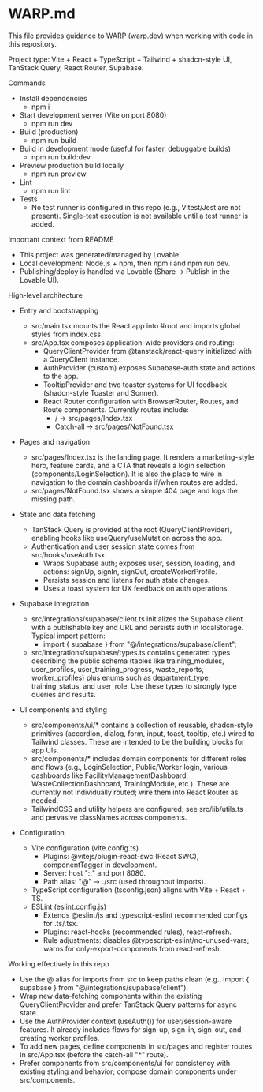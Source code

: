 # WARP.md

This file provides guidance to WARP (warp.dev) when working with code in this repository.

Project type: Vite + React + TypeScript + Tailwind + shadcn-style UI, TanStack Query, React Router, Supabase.

Commands

- Install dependencies
  - npm i
- Start development server (Vite on port 8080)
  - npm run dev
- Build (production)
  - npm run build
- Build in development mode (useful for faster, debuggable builds)
  - npm run build:dev
- Preview production build locally
  - npm run preview
- Lint
  - npm run lint
- Tests
  - No test runner is configured in this repo (e.g., Vitest/Jest are not present). Single-test execution is not available until a test runner is added.

Important context from README

- This project was generated/managed by Lovable.
- Local development: Node.js + npm, then npm i and npm run dev.
- Publishing/deploy is handled via Lovable (Share → Publish in the Lovable UI).

High-level architecture

- Entry and bootstrapping
  - src/main.tsx mounts the React app into #root and imports global styles from index.css.
  - src/App.tsx composes application-wide providers and routing:
    - QueryClientProvider from @tanstack/react-query initialized with a QueryClient instance.
    - AuthProvider (custom) exposes Supabase-auth state and actions to the app.
    - TooltipProvider and two toaster systems for UI feedback (shadcn-style Toaster and Sonner).
    - React Router configuration with BrowserRouter, Routes, and Route components. Currently routes include:
      - / → src/pages/Index.tsx
      - Catch-all → src/pages/NotFound.tsx

- Pages and navigation
  - src/pages/Index.tsx is the landing page. It renders a marketing-style hero, feature cards, and a CTA that reveals a login selection (components/LoginSelection). It is also the place to wire in navigation to the domain dashboards if/when routes are added.
  - src/pages/NotFound.tsx shows a simple 404 page and logs the missing path.

- State and data fetching
  - TanStack Query is provided at the root (QueryClientProvider), enabling hooks like useQuery/useMutation across the app.
  - Authentication and user session state comes from src/hooks/useAuth.tsx:
    - Wraps Supabase auth; exposes user, session, loading, and actions: signUp, signIn, signOut, createWorkerProfile.
    - Persists session and listens for auth state changes.
    - Uses a toast system for UX feedback on auth operations.

- Supabase integration
  - src/integrations/supabase/client.ts initializes the Supabase client with a publishable key and URL and persists auth in localStorage. Typical import pattern:
    - import { supabase } from "@/integrations/supabase/client";
  - src/integrations/supabase/types.ts contains generated types describing the public schema (tables like training_modules, user_profiles, user_training_progress, waste_reports, worker_profiles) plus enums such as department_type, training_status, and user_role. Use these types to strongly type queries and results.

- UI components and styling
  - src/components/ui/* contains a collection of reusable, shadcn-style primitives (accordion, dialog, form, input, toast, tooltip, etc.) wired to Tailwind classes. These are intended to be the building blocks for app UIs.
  - src/components/* includes domain components for different roles and flows (e.g., LoginSelection, Public/Worker login, various dashboards like FacilityManagementDashboard, WasteCollectionDashboard, TrainingModule, etc.). These are currently not individually routed; wire them into React Router as needed.
  - TailwindCSS and utility helpers are configured; see src/lib/utils.ts and pervasive classNames across components.

- Configuration
  - Vite configuration (vite.config.ts)
    - Plugins: @vitejs/plugin-react-swc (React SWC), componentTagger in development.
    - Server: host "::" and port 8080.
    - Path alias: "@" → ./src (used throughout imports).
  - TypeScript configuration (tsconfig.json) aligns with Vite + React + TS.
  - ESLint (eslint.config.js)
    - Extends @eslint/js and typescript-eslint recommended configs for .ts/.tsx.
    - Plugins: react-hooks (recommended rules), react-refresh.
    - Rule adjustments: disables @typescript-eslint/no-unused-vars; warns for only-export-components from react-refresh.

Working effectively in this repo

- Use the @ alias for imports from src to keep paths clean (e.g., import { supabase } from "@/integrations/supabase/client").
- Wrap new data-fetching components within the existing QueryClientProvider and prefer TanStack Query patterns for async state.
- Use the AuthProvider context (useAuth()) for user/session-aware features. It already includes flows for sign-up, sign-in, sign-out, and creating worker profiles.
- To add new pages, define components in src/pages and register routes in src/App.tsx (before the catch-all "*" route).
- Prefer components from src/components/ui for consistency with existing styling and behavior; compose domain components under src/components.
